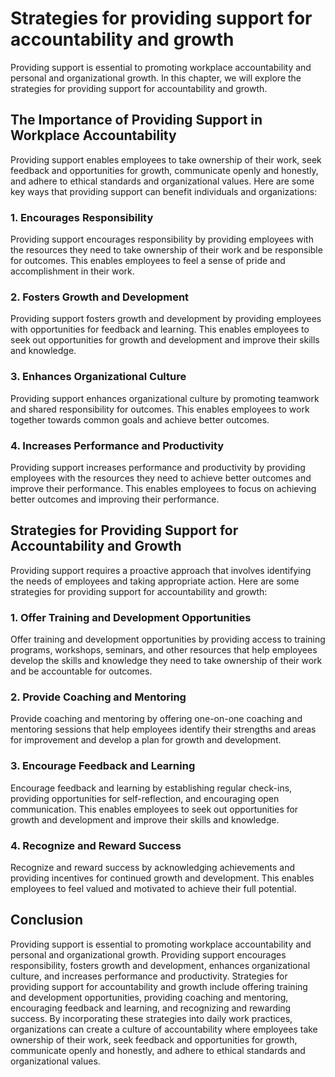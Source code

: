 Strategies for providing support for accountability and growth
==========================================================================================================================

Providing support is essential to promoting workplace accountability and personal and organizational growth. In this chapter, we will explore the strategies for providing support for accountability and growth.

The Importance of Providing Support in Workplace Accountability
---------------------------------------------------------------

Providing support enables employees to take ownership of their work, seek feedback and opportunities for growth, communicate openly and honestly, and adhere to ethical standards and organizational values. Here are some key ways that providing support can benefit individuals and organizations:

### 1. Encourages Responsibility

Providing support encourages responsibility by providing employees with the resources they need to take ownership of their work and be responsible for outcomes. This enables employees to feel a sense of pride and accomplishment in their work.

### 2. Fosters Growth and Development

Providing support fosters growth and development by providing employees with opportunities for feedback and learning. This enables employees to seek out opportunities for growth and development and improve their skills and knowledge.

### 3. Enhances Organizational Culture

Providing support enhances organizational culture by promoting teamwork and shared responsibility for outcomes. This enables employees to work together towards common goals and achieve better outcomes.

### 4. Increases Performance and Productivity

Providing support increases performance and productivity by providing employees with the resources they need to achieve better outcomes and improve their performance. This enables employees to focus on achieving better outcomes and improving their performance.

Strategies for Providing Support for Accountability and Growth
--------------------------------------------------------------

Providing support requires a proactive approach that involves identifying the needs of employees and taking appropriate action. Here are some strategies for providing support for accountability and growth:

### 1. Offer Training and Development Opportunities

Offer training and development opportunities by providing access to training programs, workshops, seminars, and other resources that help employees develop the skills and knowledge they need to take ownership of their work and be accountable for outcomes.

### 2. Provide Coaching and Mentoring

Provide coaching and mentoring by offering one-on-one coaching and mentoring sessions that help employees identify their strengths and areas for improvement and develop a plan for growth and development.

### 3. Encourage Feedback and Learning

Encourage feedback and learning by establishing regular check-ins, providing opportunities for self-reflection, and encouraging open communication. This enables employees to seek out opportunities for growth and development and improve their skills and knowledge.

### 4. Recognize and Reward Success

Recognize and reward success by acknowledging achievements and providing incentives for continued growth and development. This enables employees to feel valued and motivated to achieve their full potential.

Conclusion
----------

Providing support is essential to promoting workplace accountability and personal and organizational growth. Providing support encourages responsibility, fosters growth and development, enhances organizational culture, and increases performance and productivity. Strategies for providing support for accountability and growth include offering training and development opportunities, providing coaching and mentoring, encouraging feedback and learning, and recognizing and rewarding success. By incorporating these strategies into daily work practices, organizations can create a culture of accountability where employees take ownership of their work, seek feedback and opportunities for growth, communicate openly and honestly, and adhere to ethical standards and organizational values.
